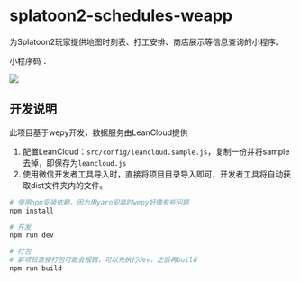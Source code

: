# splatoon2-schedules-weapp

为Splatoon2玩家提供地图时刻表、打工安排、商店展示等信息查询的小程序。

小程序码：

![](https://s1.ax1x.com/2018/07/09/PmRHtU.jpg)

## 开发说明

此项目基于wepy开发，数据服务由LeanCloud提供

1. 配置LeanCloud：`src/config/leancloud.sample.js`，复制一份并将sample去掉，即保存为`leancloud.js`
2. 使用微信开发者工具导入时，直接将项目目录导入即可，开发者工具将自动获取dist文件夹内的文件。

```bash
# 使用npm安装依赖，因为用yarn安装时wepy好像有些问题
npm install

# 开发
npm run dev

# 打包
# 新项目直接打包可能会报错，可以先执行dev，之后再build
npm run build
```
